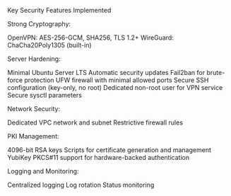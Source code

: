 Key Security Features Implemented

Strong Cryptography:

OpenVPN: AES-256-GCM, SHA256, TLS 1.2+
WireGuard: ChaCha20Poly1305 (built-in)


Server Hardening:

Minimal Ubuntu Server LTS
Automatic security updates
Fail2ban for brute-force protection
UFW firewall with minimal allowed ports
Secure SSH configuration (key-only, no root)
Dedicated non-root user for VPN service
Secure sysctl parameters


Network Security:

Dedicated VPC network and subnet
Restrictive firewall rules


PKI Management:

4096-bit RSA keys
Scripts for certificate generation and management
YubiKey PKCS#11 support for hardware-backed authentication


Logging and Monitoring:

Centralized logging
Log rotation
Status monitoring
